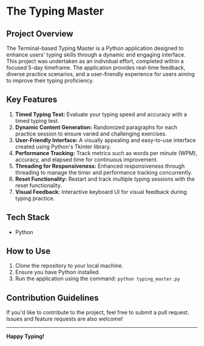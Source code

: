 # The Typing Master

## Project Overview
The Terminal-based Typing Master is a Python application designed to enhance users' typing skills through a dynamic and engaging interface. This project was undertaken as an individual effort, completed within a focused 5-day timeframe. The application provides real-time feedback, diverse practice scenarios, and a user-friendly experience for users aiming to improve their typing proficiency.

## Key Features

1. **Timed Typing Test:** Evaluate your typing speed and accuracy with a timed typing test.
2. **Dynamic Content Generation:** Randomized paragraphs for each practice session to ensure varied and challenging exercises.
3. **User-Friendly Interface:** A visually appealing and easy-to-use interface created using Python's Tkinter library.
4. **Performance Tracking:** Track metrics such as words per minute (WPM), accuracy, and elapsed time for continuous improvement.
5. **Threading for Responsiveness:** Enhanced responsiveness through threading to manage the timer and performance tracking concurrently.
6. **Reset Functionality:** Restart and track multiple typing sessions with the reset functionality.
7. **Visual Feedback:** Interactive keyboard UI for visual feedback during typing practice.

## Tech Stack
- Python

## How to Use
1. Clone the repository to your local machine.
2. Ensure you have Python installed.
3. Run the application using the command: `python typing_master.py`

## Contribution Guidelines
If you'd like to contribute to the project, feel free to submit a pull request. Issues and feature requests are also welcome!

---

**Happy Typing!**
